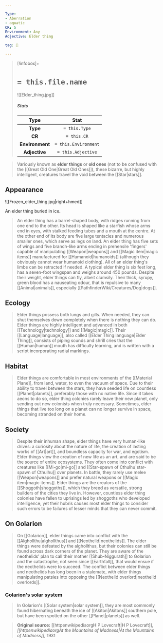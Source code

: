 ```yaml
---

Type:
- Aberration
- aquatic
CR: 5
Environment: Any
Adjective: Elder thing

tag: 👹

---
```


> [!infobox]+
> #  `= this.file.name`
> ![[Elder_thing.jpg]]
> ##### Stats
> Type | Stat |
> :---:|:---:|
> **Type** | `= this.Type` |
> **CR** | `= this.CR` |
> **Environment** | `= this.Environment` |
> **Adjective** | `= this.Adjective` |



> Variously known as **elder things** or **old ones** (not to be confused with the [[Great Old One|Great Old Ones]]), these bizarre, but highly intelligent, creatures travel the void between the [[Star|stars]].



## Appearance

![[Frozen_elder_thing.jpg|right+hmed]] 

An elder thing buried in ice.
> An elder thing has a barrel-shaped body, with ridges running from one end to the other. Its head is shaped like a starfish whose arms end in eyes, with stalked feeding tubes and a mouth at the centre. At the other end of its body are five large tentacles and numerous smaller ones, which serve as legs on land. An elder thing has five sets of wings and five branch-like arms ending in prehensile 'fingers' capable of manipulating [[Weapon|weapons]] and [[Magic item|magic items]] manufactured for [[Humanoid|humanoids]] (although they obviously cannot wear humanoid clothing). All of an elder thing's limbs can be retracted if needed. A typical elder thing is six feet long, has a seven-foot wingspan and weighs around 450 pounds.
> Despite their weight, elder things can fly, albeit clumsily. Their thick, syrupy, green blood has a nauseating odour, that is repulsive to many [[Animal|animals]], especially [[PathfinderWiki/Creatures/Dog|dogs]].


## Ecology

> Elder things possess both lungs and gills. When needed, they can shut themselves down completely when there is nothing they can do. Elder things are highly intelligent and advanced in both [[Technology|technology]] and [[Magic|magic]]. Their [[Language|language]], also called [[Elder Thing language|Elder Thing]], consists of piping sounds and shrill cries that the [[Human|human]] mouth has difficulty learning, and is written with a script incorporating radial markings.


## Habitat

> Elder things are comfortable in most environments of the [[Material Plane]], from land, water, to even the vacuum of space. Due to their ability to travel between the stars, they have seeded life on countless [[Planet|planets]], preferably those with no native life. Since it takes aeons to do so, elder thing colonies rarely leave their new planet, only sending out new colonists when truly necessary. Sometimes, elder things that live too long on a planet can no longer survive in space, becoming stranded on their home.


## Society

> Despite their inhuman shape, elder things have very human-like drives: a curiosity about the nature of life, the creation of lasting works of [[Art|art]], and boundless capacity for war, and egotism. Elder things view the creation of new life as an art, and are said to be the source of entire ecosystems. They often come into conflict with creatures like [[Mi-go|mi-go]] and [[Star-spawn of Cthulhu|star-spawn of Cthulhu]] over planets. In battle, they rarely use melee [[Weapon|weapons]] and prefer natural weapons or [[Magic item|magic items]].
> Elder things are the creators of the [[Shoggoth|shoggoths]], which they breed as versatile, strong builders of the cities they live in. However, countless elder thing colonies have fallen to uprisings led by shoggoths who developed intelligence, yet their hubris causes most elder things to consider such errors to be failures of lesser minds that they can never commit.


## On Golarion

> On [[Golarion]], elder things came into conflict with the [[Alghollthu|alghollthus]] and [[Neothelid|neothelids]]. The elder things were defeated by the alghollthus, but their colonies can still be found across dark corners of the planet. They are aware of the neothelids' plan to call their mother [[Shub-Niggurath]] to Golarion and the catastrophe, not seen since [[Earthfall]], that would ensue if the neothelids were to succeed. The conflict between elder things and neothelids has long been in a stalemate, with elder things manipulating patsies into opposing the [[Neothelid overlord|neothelid overlords]].


### Golarion's solar system

> In Golarion's [[Solar system|solar system]], they are most commonly found hibernating beneath the ice of [[Akiton|Akitons]] southern pole, but have been spotted on the other [[Planet|planets]] as well.


> **Original source:** [[httpenwikipediaorgH P Lovecraft|H P Lovecraft]], *[[httpenwikipediaorgAt the Mountains of Madness|At the Mountains of Madness]]*, 1931






